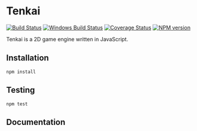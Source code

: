 # Tenkai

[![Build Status](https://img.shields.io/travis/tomdionysus/tenkai/master.svg)](https://travis-ci.org/tomdionysus/tenkai)
[![Windows Build Status](https://img.shields.io/appveyor/ci/tomdionysus/tenkai/master.svg?label=Windows%20build)](https://ci.appveyor.com/project/tomdionysus/tenkai/branch/master)
[![Coverage Status](https://img.shields.io/coveralls/github/tomdionysus/tenkai/master.svg)](https://coveralls.io/r/tomdionysus/tenkai?branch=master)
[![NPM version](https://img.shields.io/npm/v/tenkai.svg)](https://www.npmjs.com/package/tenkai)

Tenkai is a 2D game engine written in JavaScript.

## Installation

```
npm install
```

## Testing

```
npm test
```

## Documentation